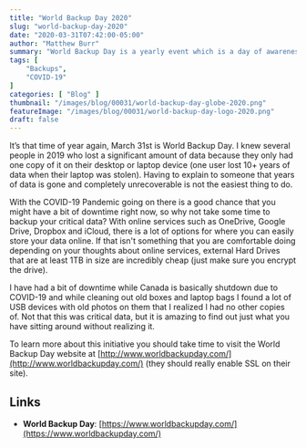 ```yaml
---
title: "World Backup Day 2020"
slug: "world-backup-day-2020"
date: "2020-03-31T07:42:00-05:00"
author: "Matthew Burr"
summary: "World Backup Day is a yearly event which is a day of awareness for people to learn about the importance of regular backups."
tags: [
    "Backups",
    "COVID-19"
]
categories: [ "Blog" ]
thumbnail: "/images/blog/00031/world-backup-day-globe-2020.png"
featureImage: "/images/blog/00031/world-backup-day-logo-2020.png"
draft: false
---
```


It’s that time of year again, March 31st is World Backup Day. I knew several people in 2019 who lost a significant amount of data because they only had one copy of it on their desktop or laptop device (one user lost 10+ years of data when their laptop was stolen). Having to explain to someone that years of data is gone and completely unrecoverable is not the easiest thing to do.

With the COVID-19 Pandemic going on there is a good chance that you might have a bit of downtime right now, so why not take some time to backup your critical data? With online services such as OneDrive, Google Drive, Dropbox and iCloud, there is a lot of options for where you can easily store your data online. If that isn't something that you are comfortable doing depending on your thoughts about online services, external Hard Drives that are at least 1TB in size are incredibly cheap (just make sure you encrypt the drive).

I have had a bit of downtime while Canada is basically shutdown due to COVID-19 and while cleaning out old boxes and laptop bags I found a lot of USB devices with old photos on them that I realized I had no other copies of. Not that this was critical data, but it is amazing to find out just what you have sitting around without realizing it.

To learn more about this initiative you should take time to visit the World Backup Day website at [http://www.worldbackupday.com/](http://www.worldbackupday.com/) (they should really enable SSL on their site).

## Links

* **World Backup Day**: [https://www.worldbackupday.com/](https://www.worldbackupday.com/)
